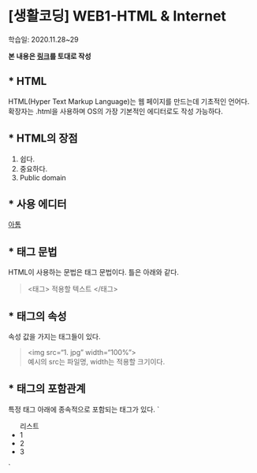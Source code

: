 # [생활코딩] WEB1-HTML & Internet  
  

학습일: 2020.11.28~29 
  
**본 내용은 [링크](https://opentutorials.org/course/3084)를 토대로 작성**    
   
## * HTML  
HTML(Hyper Text Markup Language)는 웹 페이지를 만드는데 기초적인 언어다. 확장자는 .html을 사용하며 OS의 가장 기본적인 에디터로도 작성 가능하다.  
  
## * HTML의 장점  
  1. 쉽다.
  1. 중요하다.
  1. Public domain
  
## * 사용 에디터  
[아톰](https://opentutorials.org/course/3084)  
  
## * 태그 문법
HTML이 사용하는 문법은 태그 문법이다. 틀은 아래와 같다.  
> <태그>  적용할 텍스트  </태그>   
  
## * 태그의 속성  
속성 값을 가지는 태그들이 있다.  
> <img src=“1. jpg” width=“100%”>   
> 예시의 src는 파일명, width는 적용할 크기이다.  
  
## * 태그의 포함관계  
특정 태그 아래에 종속적으로 포함되는 태그가 있다.
`
<ul> 리스트
<li>1</li>
<li>2</li>
<li>3</li>
</ul>
`


